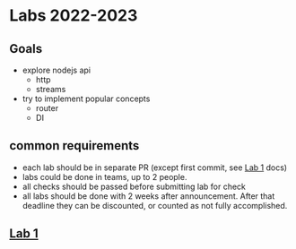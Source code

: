 # Labs 2022-2023

## Goals
- explore nodejs api
  - http
  - streams
- try to implement popular concepts
  - router
  - DI

## common requirements
- each lab should be in separate PR (except first commit, see [Lab 1](./lab-1.md#Links) docs)
- labs could be done in teams, up to 2 people.
- all checks should be passed before submitting lab for check
- all labs should be done with 2 weeks after announcement. 
After that deadline they can be discounted, or counted as not fully accomplished.

## [Lab 1](./lab-1.md)
